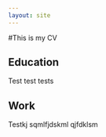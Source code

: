 ```yaml
---
layout: site
---
```


#This is my CV

## Education

Test test tests

## Work

 Testkj sqmlfjdskml qjfdklsm
